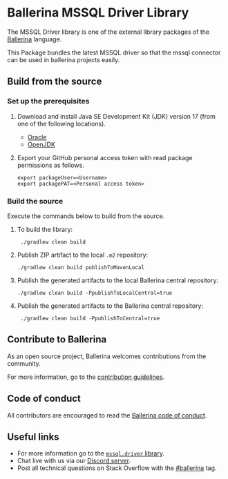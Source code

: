 Ballerina MSSQL Driver Library
===================

The MSSQL Driver library is one of the external library packages of the <a target="_blank" href="https://ballerina.io
/"> Ballerina</a> language.

This Package bundles the latest MSSQL driver so that the mssql connector can be used in ballerina projects easily.

## Build from the source

### Set up the prerequisites

1. Download and install Java SE Development Kit (JDK) version 17 (from one of the following locations).
   * [Oracle](https://www.oracle.com/java/technologies/downloads/#java17)
   * [OpenJDK](https://adoptium.net/)

2.  Export your GitHub personal access token with read package permissions as follows.

        export packageUser=<Username>
        export packagePAT=<Personal access token>

### Build the source

Execute the commands below to build from the source.

1. To build the library:

        ./gradlew clean build

2.  Publish ZIP artifact to the local `.m2` repository:

        ./gradlew clean build publishToMavenLocal

3.  Publish the generated artifacts to the local Ballerina central repository:

        ./gradlew clean build -PpublishToLocalCentral=true

4. Publish the generated artifacts to the Ballerina central repository:

        ./gradlew clean build -PpublishToCentral=true

## Contribute to Ballerina

As an open source project, Ballerina welcomes contributions from the community.

For more information, go to the [contribution guidelines](https://github.com/ballerina-platform/ballerina-lang/blob/master/CONTRIBUTING.md).

## Code of conduct

All contributors are encouraged to read the [Ballerina code of conduct](https://ballerina.io/code-of-conduct).

## Useful links

* For more information go to the [`mssql.driver` library](https://lib.ballerina.io/ballerinax/mssql.driver/latest).
* Chat live with us via our [Discord server](https://discord.gg/ballerinalang).
* Post all technical questions on Stack Overflow with the [#ballerina](https://stackoverflow.com/questions/tagged/ballerina) tag.
